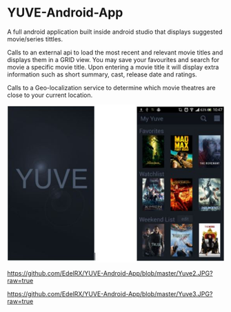 # YUVE-Android-App
A full android application built inside android studio that displays suggested movie/series tittles.

Calls to an external api to load the most recent and relevant movie titles and displays them in a GRID view. You may save your favourites and search for movie a specific movie title. Upon entering a movie title it will display extra information such as short summary, cast, release date and ratings. 

Calls to a Geo-localization service to determine which movie theatres are close to your current location.


![Movie screen](https://github.com/EdelRX/YUVE-Android-App/blob/master/Yuve1.JPG?raw=true)

https://github.com/EdelRX/YUVE-Android-App/blob/master/Yuve2.JPG?raw=true

https://github.com/EdelRX/YUVE-Android-App/blob/master/Yuve3.JPG?raw=true
